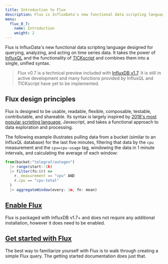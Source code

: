 ```yaml
---
title: Introduction to Flux
description: Flux is InfluxData's new functional data scripting language designed for querying, analyzing, and acting on time series data.
menu:
  flux_0_7:
    name: Introduction
    weight: 2
---
```


Flux is InfluxData's new functional data scripting language designed for querying, analyzing, and acting on time series data.
It takes the power of [InfluxQL](/influxdb/latest/query_language/spec/) and the functionality of [TICKscript](https://docs.influxdata.com/kapacitor/v1.5/tick/introduction/) and combines them into a single, unified syntax.

> Flux v0.7 is a technical preview included with [InfluxDB v1.7](/influxdb/v1.7).
> It is still in active development and many functions provided by InfluxQL and TICKscript
> have yet to be implemented.

## Flux design principles
Flux is designed to be usable, readable, flexible, composable, testable, contributable, and shareable.
Its syntax is largely inspired by [2018's most popular scripting language](https://insights.stackoverflow.com/survey/2018#technology),
Javascript, and takes a functional approach to data exploration and processing.

The following example illustrates pulling data from a bucket (similar to an InfluxQL database) for the last five minutes,
filtering that data by the `cpu` measurement and the `cpu=cpu-usage` tag, windowing the data in 1 minute intervals,
and calculating the average of each window:

```js
from(bucket:"telegraf/autogen")
  |> range(start:-1h)
  |> filter(fn:(r) =>
    r._measurement == "cpu" AND
    r.cpu == "cpu-total"
  )
  |> aggregateWindow(every: 1m, fn: mean)
```

## [Enable Flux](/flux/v0.7/introduction/installation)
Flux is packaged with InfluxDB v1.7+ and does not require any additional installation,
however it does need to be enabled.

## [Get started with Flux](/flux/v0.7/introduction/getting-started)
The best way to familiarize yourself with Flux is to walk through creating a simple Flux query.
The getting started documentation does just that.
